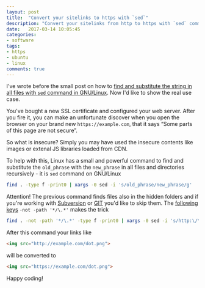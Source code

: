```yaml
---
layout: post
title:  "Convert your sitelinks to https with `sed`"
description: "Convert your sitelinks from http to https with `sed` command on GNU/Linux"
date:   2017-03-14 10:05:45
categories:
- software
tags:
- https
- ubuntu
- linux
comments: true
---
```


I've wrote before the small post on how to [find and substitute the string in all files with `sed` command in GNU/Linux](http://moiseevigor.github.io/software/2016/05/24/find-and-substitute-string-sed-linux/).
Now I'd like to show the real use case.

You've bought a new SSL certificate and configured your web server.
After you fire it, you can make an unfortunate discover when you open the browser
on your brand new `https://example.com`, that it says “Some parts of this page are not secure”.

So what is insecure? Simply you may have used the insecure contents
like images or extenal JS libraries loaded from CDN.


To help with this, Linux has a small and powerful command to find and substitute the `old_phrase` with the `new_phrase` in
all files and directories recursively - it is `sed` command on GNU/Linux

```bash
find . -type f -print0 | xargs -0 sed -i 's/old_phrase/new_phrase/g'
```

Attention! The previous command finds files also in the hidden folders and if you're working with [Subversion](/tag/subversion) or [GIT](/tag/git) you'd like to skip them. The [following keys](http://askubuntu.com/a/318211/7484) `-not -path '*/\.*'` makes the trick

```bash
find . -not -path '*/\.*' -type f -print0 | xargs -0 sed -i 's/http:\/\//https:\/\//g'
```

After this command your links like

```html
<img src="http://example.com/dot.png">
```

will be converted to

```html
<img src="https://example.com/dot.png">
```

Happy coding!
